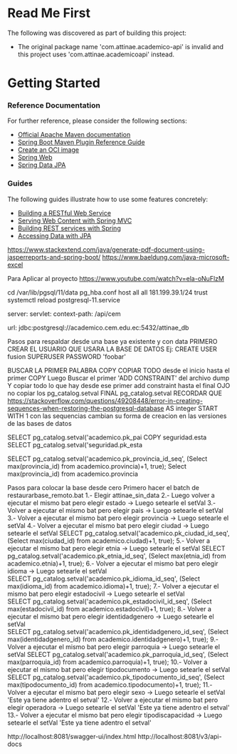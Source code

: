 # Read Me First
The following was discovered as part of building this project:

* The original package name 'com.attinae.academico-api' is invalid and this project uses 'com.attinae.academicoapi' instead.

# Getting Started

### Reference Documentation
For further reference, please consider the following sections:

* [Official Apache Maven documentation](https://maven.apache.org/guides/index.html)
* [Spring Boot Maven Plugin Reference Guide](https://docs.spring.io/spring-boot/docs/2.3.3.RELEASE/maven-plugin/reference/html/)
* [Create an OCI image](https://docs.spring.io/spring-boot/docs/2.3.3.RELEASE/maven-plugin/reference/html/#build-image)
* [Spring Web](https://docs.spring.io/spring-boot/docs/2.3.3.RELEASE/reference/htmlsingle/#boot-features-developing-web-applications)
* [Spring Data JPA](https://docs.spring.io/spring-boot/docs/2.3.3.RELEASE/reference/htmlsingle/#boot-features-jpa-and-spring-data)

### Guides
The following guides illustrate how to use some features concretely:

* [Building a RESTful Web Service](https://spring.io/guides/gs/rest-service/)
* [Serving Web Content with Spring MVC](https://spring.io/guides/gs/serving-web-content/)
* [Building REST services with Spring](https://spring.io/guides/tutorials/bookmarks/)
* [Accessing Data with JPA](https://spring.io/guides/gs/accessing-data-jpa/)

https://www.stackextend.com/java/generate-pdf-document-using-jasperreports-and-spring-boot/
https://www.baeldung.com/java-microsoft-excel

Para Aplicar al proyecto
https://www.youtube.com/watch?v=ela-oNuFlzM

cd /var/lib/pgsql/11/data
pg_hba.conf
host    all		all		181.199.39.1/24  	trust
systemctl reload postgresql-11.service

server:
  servlet:
    context-path: /api/cem

url: jdbc:postgresql://academico.cem.edu.ec:5432/attinae_db

Pasos para respaldar desde una base ya existente y con data
PRIMERO CREAR EL USUARIO QUE USARA LA BASE DE DATOS
Ej: CREATE USER fusion SUPERUSER PASSWORD 'foobar'

BUSCAR LA PRIMER PALABRA COPY
COPIAR TODO desde el inicio hasta el primer COPY
Luego Buscar el primer 'ADD CONSTRAINT' del archivo dump
Y copiar todo lo que hay desde ese primer add constraint hasta el final
OJO no copiar los pg_catalog.setval
FINAL pg_catalog.setval
RECORDAR QUE 
https://stackoverflow.com/questions/49208448/error-in-creating-sequences-when-restoring-the-postgresql-database
AS integer
    START WITH 1
con las sequencias cambian su forma de creacion en las versiones de las bases de datos
 
SELECT pg_catalog.setval('academico.pk_pai
COPY seguridad.esta
SELECT pg_catalog.setval('seguridad.pk_esta

SELECT pg_catalog.setval('academico.pk_provincia_id_seq', (Select max(provincia_id) from academico.provincia)+1, true);
Select max(provincia_id) from academico.provincia



Pasos para colocar la base desde cero 
Primero hacer el batch de restaurarbase_remoto.bat
1.- Elegir attinae_sin_data
2.- Luego volver a ejecutar el mismo bat pero elegir estado -> Luego setearle el setVal
3.- Volver a ejecutar el mismo bat pero elegir pais -> Luego setearle el setVal
3.- Volver a ejecutar el mismo bat pero elegir provincia -> Luego setearle el setVal
4.- Volver a ejecutar el mismo bat pero elegir ciudad -> Luego setearle el setVal
SELECT pg_catalog.setval('academico.pk_ciudad_id_seq', (Select max(ciudad_id) from academico.ciudad)+1, true);
5.- Volver a ejecutar el mismo bat pero elegir etnia -> Luego setearle el setVal
     SELECT pg_catalog.setval('academico.pk_etnia_id_seq', (Select max(etnia_id) from academico.etnia)+1, true);
6.- Volver a ejecutar el mismo bat pero elegir idioma -> Luego setearle el setVal        
SELECT pg_catalog.setval('academico.pk_idioma_id_seq', (Select max(idioma_id) from academico.idioma)+1, true);
7.- Volver a ejecutar el mismo bat pero elegir estadocivil -> Luego setearle el setVal    
SELECT pg_catalog.setval('academico.pk_estadocivil_id_seq', (Select max(estadocivil_id) from academico.estadocivil)+1, true);
8.- Volver a ejecutar el mismo bat pero elegir identidadgenero -> Luego setearle el setVal    
SELECT pg_catalog.setval('academico.pk_identidadgenero_id_seq', (Select max(identidadgenero_id) from academico.identidadgenero)+1, true);
9.- Volver a ejecutar el mismo bat pero elegir parroquia -> Luego setearle el setVal
SELECT pg_catalog.setval('academico.pk_parroquia_id_seq', (Select max(parroquia_id) from academico.parroquia)+1, true);
10.- Volver a ejecutar el mismo bat pero elegir tipodocumento -> Luego setearle el setVal
SELECT pg_catalog.setval('academico.pk_tipodocumento_id_seq', (Select max(tipodocumento_id) from academico.tipodocumento)+1, true);
11.- Volver a ejecutar el mismo bat pero elegir sexo -> Luego setearle el setVal 'Este ya tiene adentro el setval'
12.- Volver a ejecutar el mismo bat pero elegir operadora -> Luego setearle el setVal 'Este ya tiene adentro el setval'
13.- Volver a ejecutar el mismo bat pero elegir tipodiscapacidad -> Luego setearle el setVal 'Este ya tiene adentro el setval'



http://localhost:8081/swagger-ui/index.html
http://localhost:8081/v3/api-docs